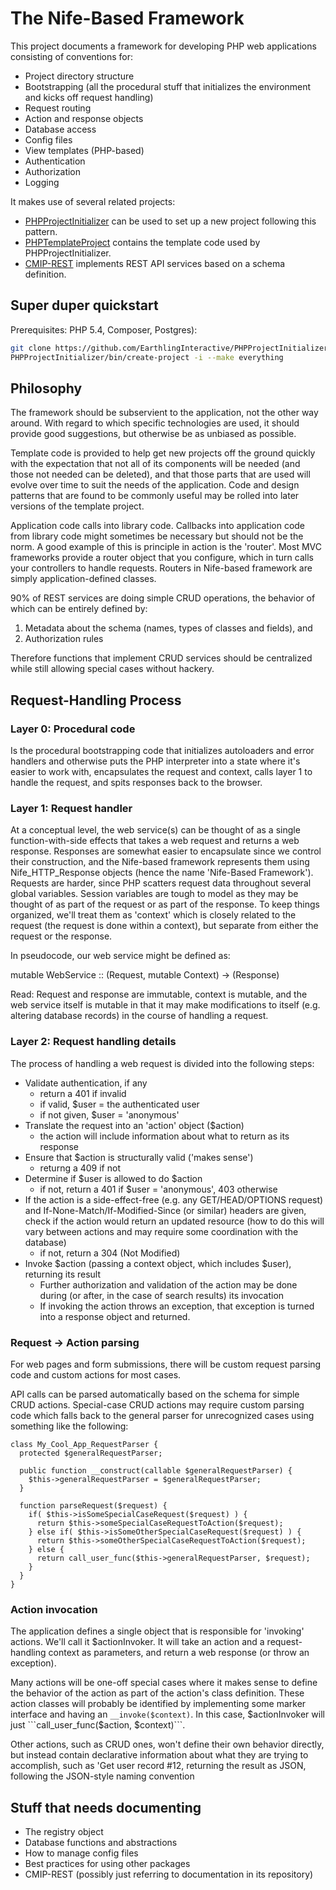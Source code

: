 # The Nife-Based Framework

This project documents a framework for developing PHP web applications consisting of conventions for:

- Project directory structure
- Bootstrapping (all the procedural stuff that initializes the environment and kicks off request handling)
- Request routing
- Action and response objects
- Database access
- Config files
- View templates (PHP-based)
- Authentication
- Authorization
- Logging

It makes use of several related projects:

- [PHPProjectInitializer](http://github.com/EarthlingInteractive/PHPProjectInitializer)
  can be used to set up a new project following this pattern.
- [PHPTemplateProject](http://github.com/EarthlingInteractive/PHPTemplateProject)
  contains the template code used by PHPProjectInitializer.
- [CMIP-REST](https://github.com/EarthlingInteractive/PHPCMIPREST)
  implements REST API services based on a schema definition.


## Super duper quickstart

Prerequisites: PHP 5.4, Composer, Postgres):

```sh
git clone https://github.com/EarthlingInteractive/PHPProjectInitializer.git
PHPProjectInitializer/bin/create-project -i --make everything
```


## Philosophy

The framework should be subservient to the application, not the other
way around.  With regard to which specific technologies are used, it
should provide good suggestions, but otherwise be as unbiased as
possible.

Template code is provided to help get new projects off the ground
quickly with the expectation that not all of its components will be
needed (and those not needed can be deleted), and that those parts
that are used will evolve over time to suit the needs of the
application.  Code and design patterns that are found to be commonly
useful may be rolled into later versions of the template project.

Application code calls into library code.  Callbacks into application
code from library code might sometimes be necessary but should not be
the norm.  A good example of this is principle in action is the
'router'.  Most MVC frameworks provide a router object that you
configure, which in turn calls your controllers to handle requests.
Routers in Nife-based framework are simply application-defined classes.

90% of REST services are doing simple CRUD operations, the behavior of which can be entirely defined by:

1. Metadata about the schema (names, types of classes and fields), and
2. Authorization rules

Therefore functions that implement CRUD services should be centralized
while still allowing special cases without hackery.


## Request-Handling Process

### Layer 0: Procedural code

Is the procedural bootstrapping code that initializes autoloaders and
error handlers and otherwise puts the PHP interpreter into a state
where it's easier to work with, encapsulates the request and context,
calls layer 1 to handle the request, and spits responses back to the
browser.


### Layer 1: Request handler

At a conceptual level, the web service(s) can be thought of as a
single function-with-side effects that takes a web request and returns
a web response.  Responses are somewhat easier to encapsulate since we
control their construction, and the Nife-based framework represents
them using Nife_HTTP_Response objects (hence the name 'Nife-Based
Framework').  Requests are harder, since PHP scatters request data
throughout several global variables.  Session variables are tough to
model as they may be thought of as part of the request or as part of
the response.  To keep things organized, we'll treat them as 'context'
which is closely related to the request (the request is done within a
context), but separate from either the request or the response.

In pseudocode, our web service might be defined as:

  mutable WebService :: (Request, mutable Context) -> (Response)

Read: Request and response are immutable, context is mutable, and the
web service itself is mutable in that it may make modifications to
itself (e.g. altering database records) in the course of handling a
request.


### Layer 2: Request handling details

The process of handling a web request is divided into the following steps:

- Validate authentication, if any
  - return a 401 if invalid
  - if valid, $user = the authenticated user
  - if not given, $user = 'anonymous'
- Translate the request into an 'action' object ($action)
  - the action will include information about what to return
    as its response
- Ensure that $action is structurally valid ('makes sense')
  - returng a 409 if not
- Determine if $user is allowed to do $action
  - if not, return a 401 if $user = 'anonymous', 403 otherwise
- If the action is a side-effect-free (e.g. any GET/HEAD/OPTIONS request)
  and If-None-Match/If-Modified-Since (or similar) headers are given,
  check if the action would return an updated resource
  (how to do this will vary between actions and may require some coordination with the database)
  - if not, return a 304 (Not Modified)
- Invoke $action (passing a context object, which includes $user), returning its result
  - Further authorization and validation of the action may be done
    during (or after, in the case of search results) its invocation
  - If invoking the action throws an exception, that exception is turned
    into a response object and returned.


### Request -> Action parsing

For web pages and form submissions, there will be custom request
parsing code and custom actions for most cases.

API calls can be parsed automatically based on the schema for simple
CRUD actions.  Special-case CRUD actions may require custom parsing
code which falls back to the general parser for unrecognized cases
using something like the following:

```
class My_Cool_App_RequestParser {
  protected $generalRequestParser;
  
  public function __construct(callable $generalRequestParser) {
    $this->generalRequestParser = $generalRequestParser;
  }
  
  function parseRequest($request) {
    if( $this->isSomeSpecialCaseRequest($request) ) {
      return $this->someSpecialCaseRequestToAction($request);
    } else if( $this->isSomeOtherSpecialCaseRequest($request) ) {
      return $this->someOtherSpecialCaseRequestToAction($request);
    } else {
      return call_user_func($this->generalRequestParser, $request);
    }
  }
}
```


### Action invocation

The application defines a single object that is responsible for
'invoking' actions.  We'll call it $actionInvoker.  It will take an
action and a request-handling context as parameters, and return a web
response (or throw an exception).

Many actions will be one-off special cases where it makes sense to
define the behavior of the action as part of the action's class
definition.  These action classes will probably be identified by
implementing some marker interface and having an
```__invoke($context)```.  In this case, $actionInvoker will just
```call_user_func($action, $context)```.

Other actions, such as CRUD ones, won't define their own behavior
directly, but instead contain declarative information about what they
are trying to accomplish, such as 'Get user record #12, returning the
result as JSON, following the JSON-style naming convention


## Stuff that needs documenting

- The registry object
- Database functions and abstractions
- How to manage config files
- Best practices for using other packages
- CMIP-REST (possibly just referring to documentation in its repository)
